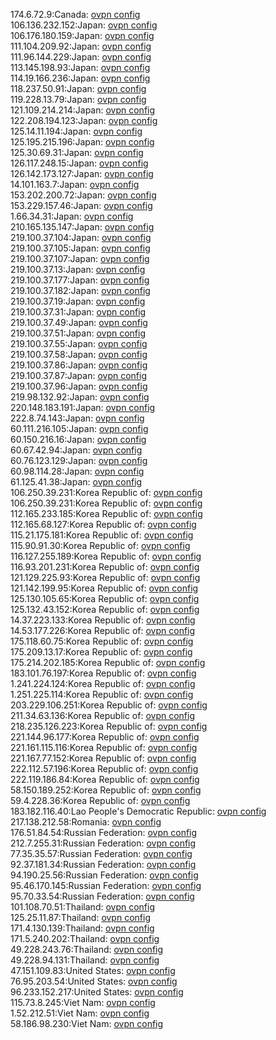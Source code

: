 174.6.72.9:Canada: [ovpn config](vpn/174_6_72_9.ovpn)  
106.136.232.152:Japan: [ovpn config](vpn/106_136_232_152.ovpn)  
106.176.180.159:Japan: [ovpn config](vpn/106_176_180_159.ovpn)  
111.104.209.92:Japan: [ovpn config](vpn/111_104_209_92.ovpn)  
111.96.144.229:Japan: [ovpn config](vpn/111_96_144_229.ovpn)  
113.145.198.93:Japan: [ovpn config](vpn/113_145_198_93.ovpn)  
114.19.166.236:Japan: [ovpn config](vpn/114_19_166_236.ovpn)  
118.237.50.91:Japan: [ovpn config](vpn/118_237_50_91.ovpn)  
119.228.13.79:Japan: [ovpn config](vpn/119_228_13_79.ovpn)  
121.109.214.214:Japan: [ovpn config](vpn/121_109_214_214.ovpn)  
122.208.194.123:Japan: [ovpn config](vpn/122_208_194_123.ovpn)  
125.14.11.194:Japan: [ovpn config](vpn/125_14_11_194.ovpn)  
125.195.215.196:Japan: [ovpn config](vpn/125_195_215_196.ovpn)  
125.30.69.31:Japan: [ovpn config](vpn/125_30_69_31.ovpn)  
126.117.248.15:Japan: [ovpn config](vpn/126_117_248_15.ovpn)  
126.142.173.127:Japan: [ovpn config](vpn/126_142_173_127.ovpn)  
14.101.163.7:Japan: [ovpn config](vpn/14_101_163_7.ovpn)  
153.202.200.72:Japan: [ovpn config](vpn/153_202_200_72.ovpn)  
153.229.157.46:Japan: [ovpn config](vpn/153_229_157_46.ovpn)  
1.66.34.31:Japan: [ovpn config](vpn/1_66_34_31.ovpn)  
210.165.135.147:Japan: [ovpn config](vpn/210_165_135_147.ovpn)  
219.100.37.104:Japan: [ovpn config](vpn/219_100_37_104.ovpn)  
219.100.37.105:Japan: [ovpn config](vpn/219_100_37_105.ovpn)  
219.100.37.107:Japan: [ovpn config](vpn/219_100_37_107.ovpn)  
219.100.37.13:Japan: [ovpn config](vpn/219_100_37_13.ovpn)  
219.100.37.177:Japan: [ovpn config](vpn/219_100_37_177.ovpn)  
219.100.37.182:Japan: [ovpn config](vpn/219_100_37_182.ovpn)  
219.100.37.19:Japan: [ovpn config](vpn/219_100_37_19.ovpn)  
219.100.37.31:Japan: [ovpn config](vpn/219_100_37_31.ovpn)  
219.100.37.49:Japan: [ovpn config](vpn/219_100_37_49.ovpn)  
219.100.37.51:Japan: [ovpn config](vpn/219_100_37_51.ovpn)  
219.100.37.55:Japan: [ovpn config](vpn/219_100_37_55.ovpn)  
219.100.37.58:Japan: [ovpn config](vpn/219_100_37_58.ovpn)  
219.100.37.86:Japan: [ovpn config](vpn/219_100_37_86.ovpn)  
219.100.37.87:Japan: [ovpn config](vpn/219_100_37_87.ovpn)  
219.100.37.96:Japan: [ovpn config](vpn/219_100_37_96.ovpn)  
219.98.132.92:Japan: [ovpn config](vpn/219_98_132_92.ovpn)  
220.148.183.191:Japan: [ovpn config](vpn/220_148_183_191.ovpn)  
222.8.74.143:Japan: [ovpn config](vpn/222_8_74_143.ovpn)  
60.111.216.105:Japan: [ovpn config](vpn/60_111_216_105.ovpn)  
60.150.216.16:Japan: [ovpn config](vpn/60_150_216_16.ovpn)  
60.67.42.94:Japan: [ovpn config](vpn/60_67_42_94.ovpn)  
60.76.123.129:Japan: [ovpn config](vpn/60_76_123_129.ovpn)  
60.98.114.28:Japan: [ovpn config](vpn/60_98_114_28.ovpn)  
61.125.41.38:Japan: [ovpn config](vpn/61_125_41_38.ovpn)  
106.250.39.231:Korea Republic of: [ovpn config](vpn/106_250_39_231.ovpn)  
106.250.39.231:Korea Republic of: [ovpn config](vpn/106_250_39_231.ovpn)  
112.165.233.185:Korea Republic of: [ovpn config](vpn/112_165_233_185.ovpn)  
112.165.68.127:Korea Republic of: [ovpn config](vpn/112_165_68_127.ovpn)  
115.21.175.181:Korea Republic of: [ovpn config](vpn/115_21_175_181.ovpn)  
115.90.91.30:Korea Republic of: [ovpn config](vpn/115_90_91_30.ovpn)  
116.127.255.189:Korea Republic of: [ovpn config](vpn/116_127_255_189.ovpn)  
116.93.201.231:Korea Republic of: [ovpn config](vpn/116_93_201_231.ovpn)  
121.129.225.93:Korea Republic of: [ovpn config](vpn/121_129_225_93.ovpn)  
121.142.199.95:Korea Republic of: [ovpn config](vpn/121_142_199_95.ovpn)  
125.130.105.65:Korea Republic of: [ovpn config](vpn/125_130_105_65.ovpn)  
125.132.43.152:Korea Republic of: [ovpn config](vpn/125_132_43_152.ovpn)  
14.37.223.133:Korea Republic of: [ovpn config](vpn/14_37_223_133.ovpn)  
14.53.177.226:Korea Republic of: [ovpn config](vpn/14_53_177_226.ovpn)  
175.118.60.75:Korea Republic of: [ovpn config](vpn/175_118_60_75.ovpn)  
175.209.13.17:Korea Republic of: [ovpn config](vpn/175_209_13_17.ovpn)  
175.214.202.185:Korea Republic of: [ovpn config](vpn/175_214_202_185.ovpn)  
183.101.76.197:Korea Republic of: [ovpn config](vpn/183_101_76_197.ovpn)  
1.241.224.124:Korea Republic of: [ovpn config](vpn/1_241_224_124.ovpn)  
1.251.225.114:Korea Republic of: [ovpn config](vpn/1_251_225_114.ovpn)  
203.229.106.251:Korea Republic of: [ovpn config](vpn/203_229_106_251.ovpn)  
211.34.63.136:Korea Republic of: [ovpn config](vpn/211_34_63_136.ovpn)  
218.235.126.223:Korea Republic of: [ovpn config](vpn/218_235_126_223.ovpn)  
221.144.96.177:Korea Republic of: [ovpn config](vpn/221_144_96_177.ovpn)  
221.161.115.116:Korea Republic of: [ovpn config](vpn/221_161_115_116.ovpn)  
221.167.77.152:Korea Republic of: [ovpn config](vpn/221_167_77_152.ovpn)  
222.112.57.196:Korea Republic of: [ovpn config](vpn/222_112_57_196.ovpn)  
222.119.186.84:Korea Republic of: [ovpn config](vpn/222_119_186_84.ovpn)  
58.150.189.252:Korea Republic of: [ovpn config](vpn/58_150_189_252.ovpn)  
59.4.228.36:Korea Republic of: [ovpn config](vpn/59_4_228_36.ovpn)  
183.182.116.40:Lao People's Democratic Republic: [ovpn config](vpn/183_182_116_40.ovpn)  
217.138.212.58:Romania: [ovpn config](vpn/217_138_212_58.ovpn)  
176.51.84.54:Russian Federation: [ovpn config](vpn/176_51_84_54.ovpn)  
212.7.255.31:Russian Federation: [ovpn config](vpn/212_7_255_31.ovpn)  
77.35.35.57:Russian Federation: [ovpn config](vpn/77_35_35_57.ovpn)  
92.37.181.34:Russian Federation: [ovpn config](vpn/92_37_181_34.ovpn)  
94.190.25.56:Russian Federation: [ovpn config](vpn/94_190_25_56.ovpn)  
95.46.170.145:Russian Federation: [ovpn config](vpn/95_46_170_145.ovpn)  
95.70.33.54:Russian Federation: [ovpn config](vpn/95_70_33_54.ovpn)  
101.108.70.51:Thailand: [ovpn config](vpn/101_108_70_51.ovpn)  
125.25.11.87:Thailand: [ovpn config](vpn/125_25_11_87.ovpn)  
171.4.130.139:Thailand: [ovpn config](vpn/171_4_130_139.ovpn)  
171.5.240.202:Thailand: [ovpn config](vpn/171_5_240_202.ovpn)  
49.228.243.76:Thailand: [ovpn config](vpn/49_228_243_76.ovpn)  
49.228.94.131:Thailand: [ovpn config](vpn/49_228_94_131.ovpn)  
47.151.109.83:United States: [ovpn config](vpn/47_151_109_83.ovpn)  
76.95.203.54:United States: [ovpn config](vpn/76_95_203_54.ovpn)  
96.233.152.217:United States: [ovpn config](vpn/96_233_152_217.ovpn)  
115.73.8.245:Viet Nam: [ovpn config](vpn/115_73_8_245.ovpn)  
1.52.212.51:Viet Nam: [ovpn config](vpn/1_52_212_51.ovpn)  
58.186.98.230:Viet Nam: [ovpn config](vpn/58_186_98_230.ovpn)  
